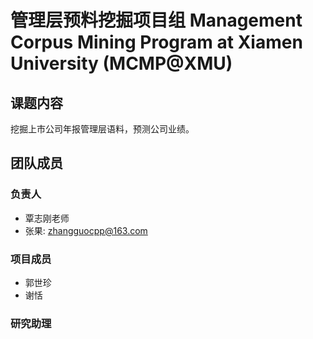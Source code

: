 # 管理层预料挖掘项目组  Management Corpus Mining Program at Xiamen University (MCMP@XMU)
  

## 课题内容
挖掘上市公司年报管理层语料，预测公司业绩。 

## 团队成员
### 负责人
- 覃志刚老师 
- 张果: zhangguocpp@163.com

### 项目成员
- 郭世珍
- 谢恬

### 研究助理


 
